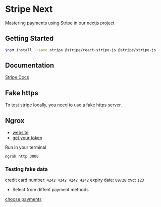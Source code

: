 # Stripe Next

Mastering payments using Stripe in our nextjs project

## Getting Started

```bash
$npm install --save stripe @stripe/react-stripe-js @stripe/stripe-js
```

## Documentation

[Stripe Docs](https://docs.stripe.com/)

## Fake https

To test stripe locally, you need to use a fake https server.

## Ngrox

- [website]( https://dashboard.ngrok.com/signup)
- [get your token](https://dashboard.ngrok.com/get-started/your-authtoken)

Run in your terminal

``` bash
ngrok http 3000
```

### Testing fake data

credit card number: `4242 4242 4242 4242`
expiry date: `09/28`
cvc: `123`

- Select from diffent payment methods

[choose payments](https://dashboard.stripe.com/test/settings/payment_methods/pmc_1RPoAhPOIhH20hF8eNgkKh7b)
